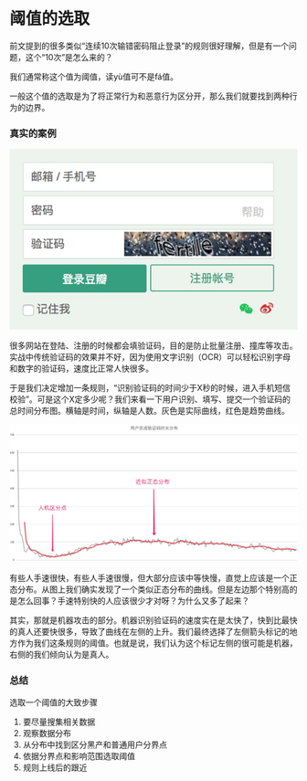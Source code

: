 # 阈值的选取

前文提到的很多类似“连续10次输错密码阻止登录”的规则很好理解，但是有一个问题，这个“10次”是怎么来的？

我们通常称这个值为阈值，读yù值可不是fá值。

一般这个值的选取是为了将正常行为和恶意行为区分开，那么我们就要找到两种行为的边界。

### 真实的案例

![登陆表单](images/douban-login-form.jpg)

很多网站在登陆、注册的时候都会填验证码，目的是防止批量注册、撞库等攻击。实战中传统验证码的效果并不好，因为使用文字识别（OCR）可以轻松识别字母和数字的验证码，速度比正常人快很多。

于是我们决定增加一条规则，“识别验证码的时间少于X秒的时候，进入手机短信校验”。可是这个X定多少呢？我们来看一下用户识别、填写、提交一个验证码的总时间分布图。横轴是时间，纵轴是人数。灰色是实际曲线，红色是趋势曲线。

![验证码输入时长分布](images/verification-code-input-speed.jpg)

有些人手速很快，有些人手速很慢，但大部分应该中等快慢，直觉上应该是一个正态分布。从图上我们确实发现了一个类似正态分布的曲线。但是左边那个特别高的是怎么回事？手速特别快的人应该很少才对呀？为什么又多了起来？

其实，那就是机器攻击的部分。机器识别验证码的速度实在是太快了，快到比最快的真人还要快很多，导致了曲线在左侧的上升。我们最终选择了左侧箭头标记的地方作为我们这条规则的阈值。也就是说，我们认为这个标记左侧的很可能是机器，右侧的我们倾向认为是真人。

### 总结

选取一个阈值的大致步骤
1. 要尽量搜集相关数据
2. 观察数据分布
3. 从分布中找到区分黑产和普通用户分界点
4. 依据分界点和影响范围选取阈值
5. 规则上线后的跟近
